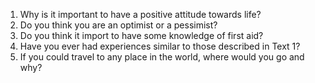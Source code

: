 1.  Why is it important to have a positive attitude towards life?
2.  Do you think you are an optimist or a pessimist?
3.  Do you think it import to have some knowledge of first aid?
4.  Have you ever had experiences similar to those described in Text 1?
5.  If you could travel to any place in the world, where would you go and why?